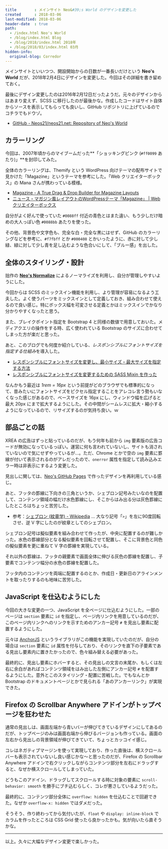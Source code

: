```yaml
---
title        : メインサイト Neo&#39;s World のデザインを変更した
created      : 2018-03-06
last-modified: 2018-03-06
header-date  : true
path:
  - /index.html Neo's World
  - /blog/index.html Blog
  - /blog/2018/index.html 2018年
  - /blog/2018/03/index.html 03月
hidden-info:
  original-blog: Corredor
---
```


メインサイトといいつつ、開設開始からの日数が一番長いだけという **Neo's World** だが、2018年2月4日にデザインを変更した。今回はその詳細を書き留めておく。

最後にデザイン変更したのは2016年2月12日だったようだ。元々のデザインからはあまり変えず、SCSS に移行したのが最後かな。作成したコードはサイト自体からソースを表示してもらっても良いし、GitHub リポジトリに上げているのでコチラでもドウゾ。

- [GitHub - Neos21/neos21.net: Repository of Neo's World](https://github.com/Neos21/neos21.net)

## カラーリング

今回は、2007年頃からのマイブームだった**「ショッキングピンク (`#ff0099` あたり)」**を封印してみた。

全体のカラーリングは、Themify という WordPress 向けテーマの配布サイトで見かけた「Magazine」というテーマを参考にした。「Web クリエイターボックス」の Mana さんが携わっている模様。

- [Magazine - A True Drag & Drop Builder for Magazine Layouts](https://themify.me/themes/magazine)
- [ニュース・マガジン風レイアウトのWordPressテーマ「Magazine」 | Webクリエイターボックス](https://www.webcreatorbox.com/webinfo/themify-magazine)

自分がよく好んで使っていた `#0088ff` 付近の青色とはまた違い、もう少しだけ暗めの大人っぽい色 `#0088bb` あたりを使った。

その他、背景色や文字色も、完全な白・完全な黒にはせず、GitHub のカラーリングなどを参考に、`#f7fbff` とか `#000408` とかいったように、赤に対して少し緑、緑に対して少し青を足し込むような色合いにして、「ブルー感」を出した。

## 全体のスタイリング・設計

拙作の **[Neo's Normalize](https://github.com/Neos21/neos-normalize)** によるノーマライズを利用し、自分が管理しやすいようにした。

今回からは SCSS のミックスイン機能を利用し、より管理が容易になるよう工夫した。よく使うパーツをミックスインとして定義しておき、組み合わせて使えるので良い感じ。特にボックス幅を可変させる定義とかはミックスインでかなり分かりやすくなったと思う。

また、ブレイクポイント指定を Bootstrap 4 と同様の数値で用意しておいた。メディアクエリの操作をする時、広く使われている Bootstrap のサイズに合わせてしまった方が楽だと思った。

あと、このブログでも何度か紹介している、*レスポンシブルにフォントサイズを指定する仕組み*を導入した。

- [レスポンシブルにフォントサイズを変更し、最小サイズ・最大サイズを指定する方法](/blog/2017/12/29-02.html)
- [レスポンシブルにフォントサイズを変更するための SASS Mixin を作った](/blog/2018/02/22-02.html)

なんかもう最近は *1rem = 16px* という前提がどのブラウザでも標準的になって、昔みたいにフォントサイズをピクセル指定することをアレコレ言う勢もいなくなった感じがあるので、ベースサイズを 16px にし、ウィンドウ幅を広げると最大 20px にまで拡大するようにした。その中間がシームレスに拡大・縮小するようになっているので、リサイズするのが気持ち良い。ｗ

## 部品ごとの話

XREA の広告はずっと貼っているのだが、もう何年も前から `img` 要素版の広告コードが無効になっているっぽい。運営に何も言われていないし、サイトも消されていないので気にせずやっているが…。ただ、Chrome とかで空の `img` 要素に罫線が付いて表示されるのがアレだったので、`onerror` 属性を指定して読み込みエラー時は非表示にするよう変更した。

見出しに関しては、[Neo's GitHub Pages](https://neos21.github.io/) で作ったデザインを再利用している感じ。

あと、フッタの罫線に下向きの三角というか、シェブロン記号みたいなのを配置して、コンテンツ領域の幅だけ水色罫線にし、そこからはみ出る分は灰色罫線にしたところはちょっと苦労した。

- 参考：[シェブロン (紋章学) - Wikipedia](https://ja.wikipedia.org/wiki/%E3%82%B7%E3%82%A7%E3%83%96%E3%83%AD%E3%83%B3_(%E7%B4%8B%E7%AB%A0%E5%AD%A6)) … 大なり記号「`>`」を左に90度回転させ、逆 V 字にしたのが紋章としてのシェブロン。

シェブロン記号は擬似要素を組み合わせて作ったが、中央に配置するのが難しかった。水色の罫線部分となる擬似要素を回転させて配置し、そこに背景色と同色の擬似要素を更に重ねて V 字の罫線を実現している。

それ以外の罫線は、フッタの親要素で画面全体に伸びる灰色の罫線を配置し、子要素でコンテンツ幅分の水色の罫線を配置した。

フッタ内のコンテンツを両端に配置するのとか、作成日・更新日のアラインメントを取ったりするのも地味に苦労した。

## JavaScript を仕込むようにした

今回の大きな変更の一つ、JavaScript を全ページに仕込むようにした。一部のページは `section` 要素に `id` を指定し、ページ内リンクを用意しているのだが、このページ内リンクへのリンクを示すためのアンカー記号 `#` を見出し要素に配置するようにした。

元々は [AnchorJS](https://github.com/bryanbraun/anchorjs) というライブラリがこの機能を実現していたのだが、自分の場合は `section` 要素に `id` 属性を付与しており、そのリンクを直下の子要素である見出し要素内に置きたかったので、色々組み替える必要があった。

最終的に、見出し要素にホバーすると、その見出しの文言の末尾か、もしくは左右に余白があればコンテンツ領域をはみ出した左側にアンカー記号 `#` を配置するようにした。意外とこのスタイリング・配置に苦戦した。でもなんとか Bootstrap のドキュメントページとかで見られる「あのアンカーリンク」が実現できた。

## Firefox の Scrollbar Anywhere アドインがトップページを狂わせた

通常の見出しは、画面左端から青いバーが伸びてきているデザインにしてあるのだが、トップページのみは画面右端から伸びるバージョンも作っている。画面の左右から見出しの背景領域が伸びてきていて、ちょっとカッコイイ感じ。

コレはネガティブマージンを使って実現しており、作った直後は、横スクロールバーも表示されていないし良い感じかな〜と思ったのだが、Firefox の Scrollbar Anywhere アドインで右クリックしながらコンテンツ部分を左右にドラッグすると、なぜか横スクロールしてしまっていた。

どうもこのアドイン、ドラッグしてスクロールする時に対象の要素に `scroll-behavior: smooth` を勝手にブチ込むらしく、コレが悪さしているようだった。

最終的に、コンテンツ部分全体に `overflow: hidden` を仕込むことで回避できた。なぜか `overflow-x: hidden` ではダメだった。

そうそう、作り終わってから気付いたが、`float` や `display: inline-block` でカラムを作ったところは CSS Grid 使ったら良かったかも。気が向いたら直そうかな。

---

以上。久々に大幅なデザイン変更で楽しかった。
